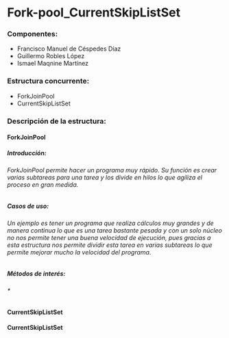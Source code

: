 # Fork-pool_CurrentSkipListSet

### Componentes:
- Francisco Manuel de Céspedes Díaz
- Guillermo Robles López
- Ismael Maqnine Martínez

### Estructura concurrente:
- ForkJoinPool
- CurrentSkipListSet

### Descripción de la estructura:
#### ForkJoinPool
##### Introducción:
###### ForkJoinPool permite hacer un programa muy rápido. Su función es crear varias subtareas para una tarea y los divide en hilos lo que agiliza el proceso en gran medida.
##### Casos de uso:
###### Un ejemplo es tener un programa que realiza cálculos muy grandes y de manera continua lo que es una tarea bastante pesada y con un solo núcleo no nos permite tener una buena velocidad de ejecución, pues gracias a esta estructura nos permite dividir esta tarea en varias subtareas lo que permite mejorar mucho la velocidad del programa.
##### Métodos de interés:
###### *

#### CurrentSkipListSet


#### CurrentSkipListSet
